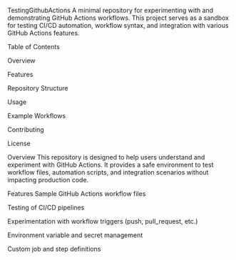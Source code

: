 TestingGithubActions
A minimal repository for experimenting with and demonstrating GitHub Actions workflows. This project serves as a sandbox for testing CI/CD automation, workflow syntax, and integration with various GitHub Actions features.

Table of Contents

Overview

Features

Repository Structure

Usage

Example Workflows

Contributing

License

Overview
This repository is designed to help users understand and experiment with GitHub Actions. It provides a safe environment to test workflow files, automation scripts, and integration scenarios without impacting production code.

Features
Sample GitHub Actions workflow files

Testing of CI/CD pipelines

Experimentation with workflow triggers (push, pull_request, etc.)

Environment variable and secret management

Custom job and step definitions